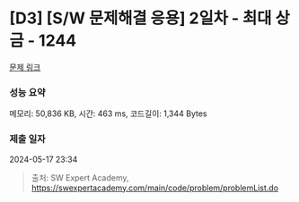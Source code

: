 # [D3] [S/W 문제해결 응용] 2일차 - 최대 상금 - 1244 

[문제 링크](https://swexpertacademy.com/main/code/problem/problemDetail.do?contestProbId=AV15Khn6AN0CFAYD) 

### 성능 요약

메모리: 50,836 KB, 시간: 463 ms, 코드길이: 1,344 Bytes

### 제출 일자

2024-05-17 23:34



> 출처: SW Expert Academy, https://swexpertacademy.com/main/code/problem/problemList.do